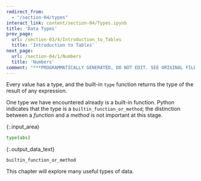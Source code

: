 ```yaml
---
redirect_from:
  - "/section-04/types"
interact_link: content/section-04/Types.ipynb
title: 'Data Types'
prev_page:
  url: /section-03/4/Introduction_to_Tables
  title: 'Introduction to Tables'
next_page:
  url: /section-04/1/Numbers
  title: 'Numbers'
comment: "***PROGRAMMATICALLY GENERATED, DO NOT EDIT. SEE ORIGINAL FILES IN /content***"
---
```


  <script src="https://cdn.jsdelivr.net/npm/vega@3"></script>
  <script src="https://cdn.jsdelivr.net/npm/vega-lite@2"></script>
  <script src="https://cdn.jsdelivr.net/npm/vega-embed@3"></script>
  

Every value has a type, and the built-in `type` function returns the type of the result of any expression.

One type we have encountered already is a built-in function. Python indicates that the type is a `builtin_function_or_method`; the distinction between a *function* and a *method* is not important at this stage.



{:.input_area}
```python
type(abs)
```




    

{:.output_data_text}
```
builtin_function_or_method
```




This chapter will explore many useful types of data.
